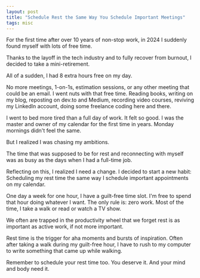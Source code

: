 ```yaml
---
layout: post
title: "Schedule Rest the Same Way You Schedule Important Meetings"
tags: misc
---
```


For the first time after over 10 years of non-stop work, in 2024 I suddenly found myself with lots of free time.

Thanks to the layoff in the tech industry and to fully recover from burnout, I decided to take a mini-retirement.

All of a sudden, I had 8 extra hours free on my day.

No more meetings, 1-on-1s, estimation sessions, or any other meeting that could be an email. I went nuts with that free time. Reading books, writing on my blog, reposting on dev.to and Medium, recording video courses, reviving my LinkedIn account, doing some freelance coding here and there.

I went to bed more tired than a full day of work. It felt so good. I was the master and owner of my calendar for the first time in years. Monday mornings didn't feel the same.

But I realized I was chasing my ambitions.

The time that was supposed to be for rest and reconnecting with myself was as busy as the days when I had a full-time job.

Reflecting on this, I realized I need a change. I decided to start a new habit: Scheduling my rest time the same way I schedule important appointments on my calendar.

One day a week for one hour, I have a guilt-free time slot. I'm free to spend that hour doing whatever I want. The only rule is: zero work. Most of the time, I take a walk or read or watch a TV show.

We often are trapped in the productivity wheel that we forget rest is as important as active work, if not more important.

Rest time is the trigger for aha moments and bursts of inspiration. Often after taking a walk during my guilt-free hour, I have to rush to my computer to write something that came up while walking.

Remember to schedule your rest time too. You deserve it. And your mind and body need it.

